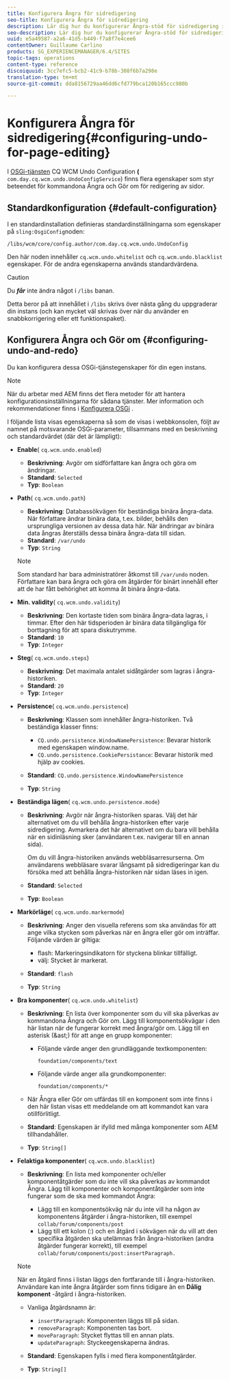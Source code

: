 ```yaml
---
title: Konfigurera Ångra för sidredigering
seo-title: Konfigurera Ångra för sidredigering
description: Lär dig hur du konfigurerar Ångra-stöd för sidredigering i AEM.
seo-description: Lär dig hur du konfigurerar Ångra-stöd för sidredigering i AEM.
uuid: e5a49587-a2a6-41d5-b449-f7a8f7e4cee6
contentOwner: Guillaume Carlino
products: SG_EXPERIENCEMANAGER/6.4/SITES
topic-tags: operations
content-type: reference
discoiquuid: 3cc7efc5-bcb2-41c9-b78b-308f6b7a298e
translation-type: tm+mt
source-git-commit: dda8156729aa46dd6cfd779bca120b165ccc980b

---
```



# Konfigurera Ångra för sidredigering{#configuring-undo-for-page-editing}

I [OSGi-tjänsten](/help/sites-deploying/configuring-osgi.md) CQ WCM Undo Configuration **(** `com.day.cq.wcm.undo.UndoConfigService`) finns flera egenskaper som styr beteendet för kommandona Ångra och Gör om för redigering av sidor.

## Standardkonfiguration {#default-configuration}

I en standardinstallation definieras standardinställningarna som egenskaper på `sling:OsgiConfig`noden:

`/libs/wcm/core/config.author/com.day.cq.wcm.undo.UndoConfig`

Den här noden innehåller `cq.wcm.undo.whitelist` och `cq.wcm.undo.blacklist` egenskaper. För de andra egenskaperna används standardvärdena.

>[!CAUTION]
>
>Du ***får*** inte ändra något i `/libs` banan.
>
>Detta beror på att innehållet i `/libs` skrivs över nästa gång du uppgraderar din instans (och kan mycket väl skrivas över när du använder en snabbkorrigering eller ett funktionspaket).

## Konfigurera Ångra och Gör om {#configuring-undo-and-redo}

Du kan konfigurera dessa OSGi-tjänstegenskaper för din egen instans.

>[!NOTE]
>
>När du arbetar med AEM finns det flera metoder för att hantera konfigurationsinställningarna för sådana tjänster. Mer information och rekommendationer finns i [Konfigurera OSGi](/help/sites-deploying/configuring-osgi.md) .

I följande lista visas egenskaperna så som de visas i webbkonsolen, följt av namnet på motsvarande OSGi-parameter, tillsammans med en beskrivning och standardvärdet (där det är lämpligt):

* **Enable**( `cq.wcm.undo.enabled`)

   * **Beskrivning**: Avgör om sidförfattare kan ångra och göra om ändringar.
   * **Standard**: `Selected`
   * **Typ**: `Boolean`

* **Path**( `cq.wcm.undo.path`)

   * **Beskrivning**: Databassökvägen för beständiga binära ångra-data. När författare ändrar binära data, t.ex. bilder, behålls den ursprungliga versionen av dessa data här. När ändringar av binära data ångras återställs dessa binära ångra-data till sidan.
   * **Standard**: `/var/undo`
   * **Typ**: `String`
   >[!NOTE]
   >
   >Som standard har bara administratörer åtkomst till `/var/undo` noden. Författare kan bara ångra och göra om åtgärder för binärt innehåll efter att de har fått behörighet att komma åt binära ångra-data.

* **Min. validity**( `cq.wcm.undo.validity`)

   * **Beskrivning**: Den kortaste tiden som binära ångra-data lagras, i timmar. Efter den här tidsperioden är binära data tillgängliga för borttagning för att spara diskutrymme.
   * **Standard**: `10`
   * **Typ**: `Integer`

* **Steg**( `cq.wcm.undo.steps`)

   * **Beskrivning**: Det maximala antalet sidåtgärder som lagras i ångra-historiken.
   * **Standard**: `20`
   * **Typ**: `Integer`

* **Persistence**( `cq.wcm.undo.persistence`)

   * **Beskrivning**: Klassen som innehåller ångra-historiken. Två beständiga klasser finns:

      * `CQ.undo.persistence.WindowNamePersistence`: Bevarar historik med egenskapen window.name.
      * `CQ.undo.persistence.CookiePersistance`: Bevarar historik med hjälp av cookies.
   * **Standard**: `CQ.undo.persistence.WindowNamePersistence`
   * **Typ**: `String`


* **Beständiga lägen**( `cq.wcm.undo.persistence.mode`)

   * **Beskrivning**: Avgör när ångra-historiken sparas. Välj det här alternativet om du vill behålla ångra-historiken efter varje sidredigering. Avmarkera det här alternativet om du bara vill behålla när en sidinläsning sker (användaren t.ex. navigerar till en annan sida).

      Om du vill ångra-historiken används webbläsarresurserna. Om användarens webbläsare svarar långsamt på sidredigeringar kan du försöka med att behålla ångra-historiken när sidan läses in igen.

   * **Standard**: `Selected`
   * **Typ**: `Boolean`

* **Markörläge**( `cq.wcm.undo.markermode`)

   * **Beskrivning**: Anger den visuella referens som ska användas för att ange vilka stycken som påverkas när en ångra eller gör om inträffar. Följande värden är giltiga:

      * flash: Markeringsindikatorn för styckena blinkar tillfälligt.
      *  välj: Stycket är markerat.
   * **Standard**: `flash`
   * **Typ**: `String`


* **Bra komponenter**( `cq.wcm.undo.whitelist`)

   * **Beskrivning**: En lista över komponenter som du vill ska påverkas av kommandona Ångra och Gör om. Lägg till komponentsökvägar i den här listan när de fungerar korrekt med ångra/gör om. Lägg till en asterisk (&amp;ast;) för att ange en grupp komponenter:

      * Följande värde anger den grundläggande textkomponenten:

         `foundation/components/text`

      * Följande värde anger alla grundkomponenter:

         `foundation/components/*`
   * När Ångra eller Gör om utfärdas till en komponent som inte finns i den här listan visas ett meddelande om att kommandot kan vara otillförlitligt.

   * **Standard**: Egenskapen är ifylld med många komponenter som AEM tillhandahåller.
   * **Typ**: `String[]`


* **Felaktiga komponenter**( `cq.wcm.undo.blacklist`)

   * **Beskrivning**: En lista med komponenter och/eller komponentåtgärder som du inte vill ska påverkas av kommandot Ångra. Lägg till komponenter och komponentåtgärder som inte fungerar som de ska med kommandot Ångra:

      * Lägg till en komponentsökväg när du inte vill ha någon av komponentens åtgärder i ångra-historiken, till exempel `collab/forum/components/post`
      * Lägg till ett kolon (:) och en åtgärd i sökvägen när du vill att den specifika åtgärden ska utelämnas från ångra-historiken (andra åtgärder fungerar korrekt), till exempel `collab/forum/components/post:insertParagraph.`
   >[!NOTE]
   >
   >När en åtgärd finns i listan läggs den fortfarande till i ångra-historiken. Användare kan inte ångra åtgärder som finns tidigare än en **Dålig komponent** -åtgärd i ångra-historiken.

   * Vanliga åtgärdsnamn är:

      * `insertParagraph`: Komponenten läggs till på sidan.
      * `removeParagraph`: Komponenten tas bort.
      * `moveParagraph`: Stycket flyttas till en annan plats.
      * `updateParagraph`: Styckeegenskaperna ändras.
   * **Standard**: Egenskapen fylls i med flera komponentåtgärder.
   * **Typ**: `String[]`





